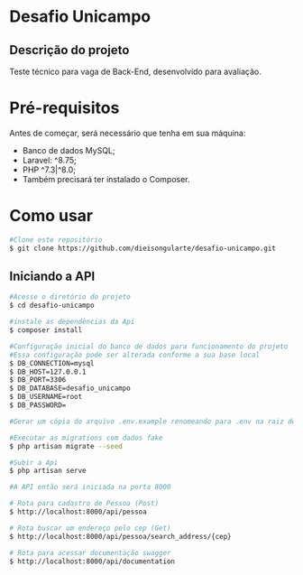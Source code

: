 # Desafio Unicampo

## Descrição do projeto

Teste técnico para vaga de Back-End, desenvolvido para avaliação.

# Pré-requisitos

Antes de começar, será necessário que tenha em sua máquina:

-   Banco de dados MySQL;
-   Laravel: ^8.75;
-   PHP ^7.3|^8.0;
-   Também precisará ter instalado o Composer.

# Como usar

```bash
#Clone este repositório
$ git clone https://github.com/dieisongularte/desafio-unicampo.git
```

## Iniciando a API

```bash
#Acesse o diretório do projeto
$ cd desafio-unicampo

#instale as dependências da Api
$ composer install

#Configuração inicial do banco de dados para funcionamento do projeto
#Essa configuração pode ser alterada conforme a sua base local
$ DB_CONNECTION=mysql
$ DB_HOST=127.0.0.1
$ DB_PORT=3306
$ DB_DATABASE=desafio_unicampo
$ DB_USERNAME=root
$ DB_PASSWORD=

#Gerar um cópia do arquivo .env.example renomeando para .env na raiz do projeto

#Executar as migrations com dados fake
$ php artisan migrate --seed

#Subir a Api
$ php artisan serve

#A API então será iniciada na porta 8000

# Rota para cadastro de Pessoa (Post)
$ http://localhost:8000/api/pessoa

# Rota buscar um endereço pelo cep (Get)
$ http://localhost:8000/api/pessoa/search_address/{cep}

# Rota para acessar documentação swagger
$ http://localhost:8000/api/documentation
```
